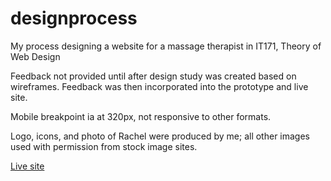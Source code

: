 # designprocess
My process designing a website for a massage therapist in IT171, Theory of Web Design

Feedback not provided until after design study was created based on wireframes. Feedback was then incorporated into the prototype and live site.

Mobile breakpoint ia at 320px, not responsive to other formats.

Logo, icons, and photo of Rachel were produced by me; all other images used with permission from stock image sites.

[Live site](https://www.roryhackney.com/_prototype/)
